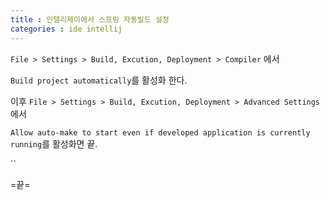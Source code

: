 ```yaml
---
title : 인텔리제이에서 스프링 자동빌드 설정
categories : ide intellij
---
```




`File > Settings > Build, Excution, Deployment > Compiler` 에서 

`Build project automatically`를 활성화 한다.


이후 `File > Settings > Build, Excution, Deployment > Advanced Settings`에서

`Allow auto-make to start even if developed application is currently running`를 활성화면 끝.

``

=끝=









